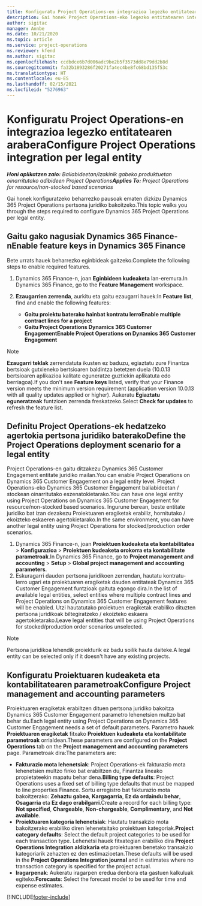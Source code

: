 ```yaml
---
title: Konfiguratu Project Operations-en integrazioa legezko entitatearen arabera
description: Gai honek Project Operations-eko legezko entitatearen integrazioa konfiguratzeari buruzko informazioa eskaintzen du.
author: sigitac
manager: Annbe
ms.date: 10/21/2020
ms.topic: article
ms.service: project-operations
ms.reviewer: kfend
ms.author: sigitac
ms.openlocfilehash: ccdbdce6b7d006adc9be2b5f3573dd8e79dd2b8d
ms.sourcegitcommit: fa32b1893286f20271fa4ec4be8fc68bd135f53c
ms.translationtype: HT
ms.contentlocale: eu-ES
ms.lasthandoff: 02/15/2021
ms.locfileid: "5276963"
---
```

# <a name="configure-project-operations-integration-per-legal-entity"></a><span data-ttu-id="54bb3-103">Konfiguratu Project Operations-en integrazioa legezko entitatearen arabera</span><span class="sxs-lookup"><span data-stu-id="54bb3-103">Configure Project Operations integration per legal entity</span></span> 

<span data-ttu-id="54bb3-104">_**Honi aplikatzen zaio:** Baliabideetan/Izakinik gabeko produktuetan oinarritutako adibideen Project Operations_</span><span class="sxs-lookup"><span data-stu-id="54bb3-104">_**Applies To:** Project Operations for resource/non-stocked based scenarios_</span></span>

<span data-ttu-id="54bb3-105">Gai honek konfiguratzeko beharrezko pausoak ematen dizkizu Dynamics 365 Project Operations pertsona juridiko bakoitzeko.</span><span class="sxs-lookup"><span data-stu-id="54bb3-105">This topic walks you through the steps required to configure Dynamics 365 Project Operations per legal entity.</span></span>

## <a name="enable-feature-keys-in-dynamics-365-finance"></a><span data-ttu-id="54bb3-106">Gaitu gako nagusiak Dynamics 365 Finance-n</span><span class="sxs-lookup"><span data-stu-id="54bb3-106">Enable feature keys in Dynamics 365 Finance</span></span>

<span data-ttu-id="54bb3-107">Bete urrats hauek beharrezko eginbideak gaitzeko.</span><span class="sxs-lookup"><span data-stu-id="54bb3-107">Complete the following steps to enable required features.</span></span>

1. <span data-ttu-id="54bb3-108">Dynamics 365 Finance-n, joan **Eginbideen kudeaketa** lan-eremura.</span><span class="sxs-lookup"><span data-stu-id="54bb3-108">In Dynamics 365 Finance, go to the **Feature Management** workspace.</span></span>
2. <span data-ttu-id="54bb3-109">**Ezaugarrien zerrenda**, aurkitu eta gaitu ezaugarri hauek:</span><span class="sxs-lookup"><span data-stu-id="54bb3-109">In **Feature list**, find and enable the following features:</span></span>
  
    - <span data-ttu-id="54bb3-110">**Gaitu proiektu baterako hainbat kontratu lerro**</span><span class="sxs-lookup"><span data-stu-id="54bb3-110">**Enable multiple contract lines for a project**</span></span>
    - <span data-ttu-id="54bb3-111">**Gaitu Project Operations Dynamics 365 Customer Engagement**</span><span class="sxs-lookup"><span data-stu-id="54bb3-111">**Enable Project Operations on Dynamics 365 Customer Engagement**</span></span>

> [!NOTE]
> <span data-ttu-id="54bb3-112">**Ezaugarri teklak** zerrendatuta ikusten ez baduzu, egiaztatu zure Finantza bertsioak gutxieneko bertsioaren baldintza betetzen duela (10.0.13 bertsioaren aplikazioa kalitate eguneratze guztiekin aplikatuta edo berriagoa).</span><span class="sxs-lookup"><span data-stu-id="54bb3-112">If you don't see **Feature keys** listed, verify that your Finance version meets the minimum version requirement (application version 10.0.13 with all quality updates applied or higher).</span></span> <span data-ttu-id="54bb3-113">Aukeratu **Egiaztatu eguneratzeak** funtzioen zerrenda freskatzeko.</span><span class="sxs-lookup"><span data-stu-id="54bb3-113">Select **Check for updates** to refresh the feature list.</span></span>

## <a name="define-the-project-operations-deployment-scenario-for-a-legal-entity"></a><span data-ttu-id="54bb3-114">Definitu Project Operations-ek hedatzeko agertokia pertsona juridiko baterako</span><span class="sxs-lookup"><span data-stu-id="54bb3-114">Define the Project Operations deployment scenario for a legal entity</span></span>

<span data-ttu-id="54bb3-115">Project Operations-en gaitu ditzakezu Dynamics 365 Customer Engagement entitate juridiko mailan.</span><span class="sxs-lookup"><span data-stu-id="54bb3-115">You can enable Project Operations on Dynamics 365 Customer Engagement on a legal entity level.</span></span> <span data-ttu-id="54bb3-116">Project Operations-eko Dynamics 365 Customer Engagement baliabideetan / stockean oinarritutako eszenatokietarako.</span><span class="sxs-lookup"><span data-stu-id="54bb3-116">You can have one legal entity using Project Operations on Dynamics 365 Customer Engagement for resource/non-stocked based scenarios.</span></span> <span data-ttu-id="54bb3-117">Ingurune berean, beste entitate juridiko bat izan dezakezu Proiektuaren eragiketak erabiliz, hornitutako / ekoizteko eskaeren agertokietarako.</span><span class="sxs-lookup"><span data-stu-id="54bb3-117">In the same environment, you can have another legal entity using Project Operations for stocked/production order scenarios.</span></span>

1. <span data-ttu-id="54bb3-118">Dynamics 365 Finance-n, joan **Proiektuen kudeaketa eta kontabilitatea** > **Konfigurazioa** > **Proiektuen kudeaketa orokorra eta kontabilitate parametroak**.</span><span class="sxs-lookup"><span data-stu-id="54bb3-118">In Dynamics 365 Finance, go to **Project management and accounting** > **Setup** > **Global project management and accounting parameters**.</span></span>
2. <span data-ttu-id="54bb3-119">Eskuragarri dauden pertsona juridikoen zerrendan, hautatu kontratu-lerro ugari eta proiektuaren eragiketak dauden entitateak Dynamics 365 Customer Engagement funtzioak gaituta egongo dira.</span><span class="sxs-lookup"><span data-stu-id="54bb3-119">In the list of available legal entities, select entities where multiple contract lines and Project Operations on Dynamics 365 Customer Engagement features will be enabled.</span></span> <span data-ttu-id="54bb3-120">Utzi hautatutako proiektuen eragiketak erabiliko dituzten pertsona juridikoak biltegiratzeko / ekoizteko eskaera agertokietarako.</span><span class="sxs-lookup"><span data-stu-id="54bb3-120">Leave legal entities that will be using Project Operations for stocked/production order scenarios unselected.</span></span>

> [!NOTE]
> <span data-ttu-id="54bb3-121">Pertsona juridikoa lehendik proiekturik ez badu soilik hauta daiteke.</span><span class="sxs-lookup"><span data-stu-id="54bb3-121">A legal entity can be selected only if it doesn't have any existing projects.</span></span>

## <a name="configure-project-management-and-accounting-parameters"></a><span data-ttu-id="54bb3-122">Konfiguratu Proiektuaren kudeaketa eta kontabilitatearen parametroak</span><span class="sxs-lookup"><span data-stu-id="54bb3-122">Configure Project management and accounting parameters</span></span>

<span data-ttu-id="54bb3-123">Proiektuaren eragiketak erabiltzen dituen pertsona juridiko bakoitza Dynamics 365 Customer Engagement parametro lehenetsien multzo bat behar du.</span><span class="sxs-lookup"><span data-stu-id="54bb3-123">Each legal entity using Project Operations on Dynamics 365 Customer Engagement needs a set of default parameters.</span></span> <span data-ttu-id="54bb3-124">Parametro hauek **Proiektuaren eragiketak** fitxako **Proiektuen kudeaketa eta kontabilitate parametroak** orrialdean.</span><span class="sxs-lookup"><span data-stu-id="54bb3-124">These parameters are configured on the **Project Operations** tab on the **Project management and accounting parameters** page.</span></span> <span data-ttu-id="54bb3-125">Parametroak dira:</span><span class="sxs-lookup"><span data-stu-id="54bb3-125">The parameters are:</span></span>

  - <span data-ttu-id="54bb3-126">**Fakturazio mota lehenetsiak**: Project Operations-ek fakturazio mota lehenetsien multzo finko bat erabiltzen du, Finantza lineako propietateekin mapatu behar dena.</span><span class="sxs-lookup"><span data-stu-id="54bb3-126">**Billing type defaults**: Project Operations uses a fixed set of billing type defaults that must be mapped to line properties Finance.</span></span> <span data-ttu-id="54bb3-127">Sortu erregistro bat fakturazio mota bakoitzerako: **Zehaztu gabea**, **Kargagarria**, **Ez da ordaindu behar**, **Osagarria** eta **Ez dago erabilgarri**.</span><span class="sxs-lookup"><span data-stu-id="54bb3-127">Create a record for each billing type: **Not specified**, **Chargeable**, **Non-chargeable**, **Complimentary**, and **Not available**.</span></span>
  - <span data-ttu-id="54bb3-128">**Proiektuaren kategoria lehenetsiak**: Hautatu transakzio mota bakoitzerako erabiliko diren lehenetsitako proiektuen kategoriak.</span><span class="sxs-lookup"><span data-stu-id="54bb3-128">**Project category defaults**: Select the default project categories to be used for each transaction type.</span></span> <span data-ttu-id="54bb3-129">Lehenetsi hauek fitxategian erabiliko dira **Project Operations Integration aldizkaria** eta proiektuaren benetako transakzio kategoriarik zehazten ez den estimazioetan.</span><span class="sxs-lookup"><span data-stu-id="54bb3-129">These defaults will be used in the **Project Operations Integration journal** and in estimates where no transaction category is specified for the project actual.</span></span>
  - <span data-ttu-id="54bb3-130">**Iragarpenak**: Aukeratu iragarpen eredua denbora eta gastuen kalkuluak egiteko.</span><span class="sxs-lookup"><span data-stu-id="54bb3-130">**Forecasts**: Select the forecast model to be used for time and expense estimates.</span></span>


[!INCLUDE[footer-include](../includes/footer-banner.md)]